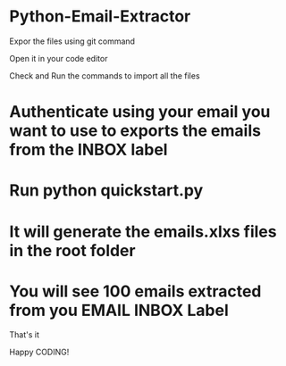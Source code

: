 # Python-Email-Extractor
Expor the files using git command

Open it in your code editor

Check and Run the commands to import all the files

# Authenticate using your email you want to use to exports the emails from the INBOX label

# Run python quickstart.py

# It will generate the emails.xlxs files in the root folder

# You will see 100 emails extracted from you EMAIL INBOX Label

That's it

Happy CODING!
